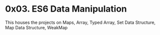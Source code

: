 # 0x03. ES6 Data Manipulation

This houses the projects on Maps, Array, Typed Array, Set Data Structure, Map Data Structure, WeakMap
